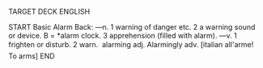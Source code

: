 TARGET DECK
ENGLISH

START
Basic
Alarm
Back: —n. 1 warning of danger etc. 2 a warning sound or device. B = *alarm clock. 3 apprehension (filled with alarm). —v. 1 frighten or disturb. 2 warn.  alarming adj. Alarmingly adv. [italian all'arme! To arms]
END
